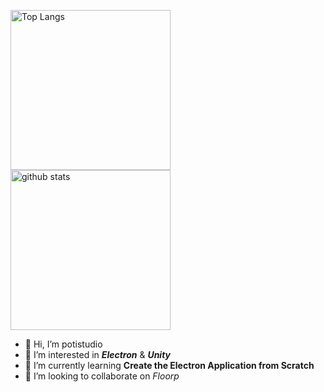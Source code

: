 <p align="left"> 
  <img alt="Top Langs" height="256px" src="https://github-readme-stats.vercel.app/api/top-langs/?username=potistudio&show_icons=true" />
  <img alt="github stats" height="256px" src="https://github-readme-stats.vercel.app/api?username=potistudio&show_icons=ture" />
</p>

- 👋 Hi, I’m potistudio
- 👀 I’m interested in ***Electron*** & ***Unity***
- 🌱 I’m currently learning **Create the Electron Application from Scratch**
- 💞️ I’m looking to collaborate on *Floorp*

<!---
potistudio/potistudio is a ✨ special ✨ repository because its `README.md` (this file) appears on your GitHub profile.
You can click the Preview link to take a look at your changes.
--->
